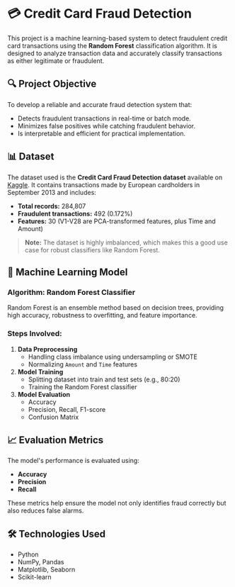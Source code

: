# 💳 Credit Card Fraud Detection

This project is a machine learning-based system to detect fraudulent credit card transactions using the **Random Forest** classification algorithm. It is designed to analyze transaction data and accurately classify transactions as either legitimate or fraudulent.

## 🔍 Project Objective

To develop a reliable and accurate fraud detection system that:
- Detects fraudulent transactions in real-time or batch mode.
- Minimizes false positives while catching fraudulent behavior.
- Is interpretable and efficient for practical implementation.

## 📊 Dataset

The dataset used is the **Credit Card Fraud Detection dataset** available on [Kaggle](https://www.kaggle.com/mlg-ulb/creditcardfraud). It contains transactions made by European cardholders in September 2013 and includes:

- **Total records:** 284,807
- **Fraudulent transactions:** 492 (0.172%)
- **Features:** 30 (V1-V28 are PCA-transformed features, plus Time and Amount)

> **Note:** The dataset is highly imbalanced, which makes this a good use case for robust classifiers like Random Forest.

## 🧠 Machine Learning Model

### Algorithm: Random Forest Classifier

Random Forest is an ensemble method based on decision trees, providing high accuracy, robustness to overfitting, and feature importance.

### Steps Involved:
1. **Data Preprocessing**
   - Handling class imbalance using undersampling or SMOTE
   - Normalizing `Amount` and `Time` features
2. **Model Training**
   - Splitting dataset into train and test sets (e.g., 80:20)
   - Training the Random Forest classifier
3. **Model Evaluation**
   - Accuracy
   - Precision, Recall, F1-score
   - Confusion Matrix

## 📈 Evaluation Metrics

The model's performance is evaluated using:

- **Accuracy**
- **Precision**
- **Recall**

These metrics help ensure the model not only identifies fraud correctly but also reduces false alarms.

## 🛠️ Technologies Used

- Python
- NumPy, Pandas
- Matplotlib, Seaborn
- Scikit-learn


